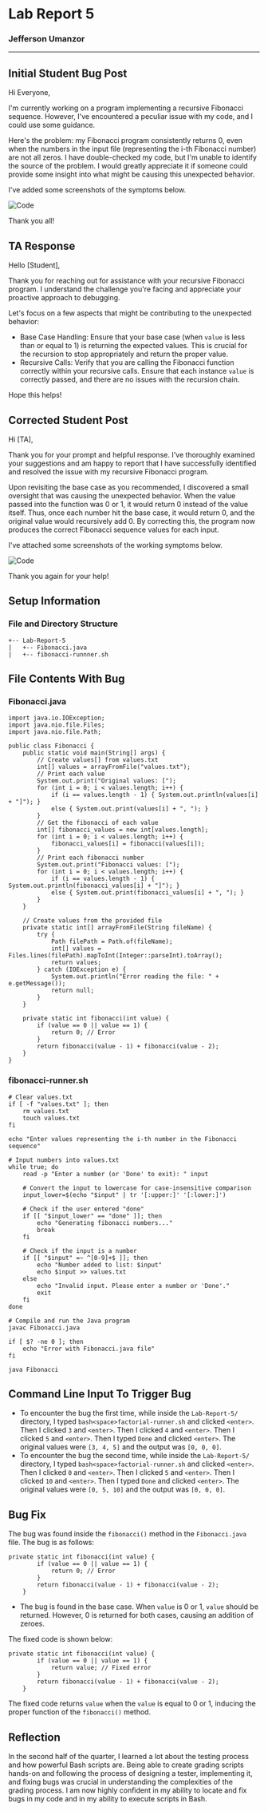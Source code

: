 <!--
  Lab Report 5 for CSE 15L
  Winter 2023 Quarter
-->

# Lab Report 5
### Jefferson Umanzor

---

## Initial Student Bug Post
Hi Everyone,

I'm currently working on a program implementing a recursive Fibonacci sequence. However, I've encountered a peculiar issue with my code, and I could use some guidance.

Here's the problem: my Fibonacci program consistently returns 0, even when the numbers in the input file (representing the i-th Fibonacci number) are not all zeros. I have double-checked my code, but I'm unable to identify the source of the problem. I would greatly appreciate it if someone could provide some insight into what might be causing this unexpected behavior.

I've added some screenshots of the symptoms below.

![Code](images/fibonacci-bug.png)

Thank you all!

## TA Response
Hello [Student],

Thank you for reaching out for assistance with your recursive Fibonacci program. I understand the challenge you're facing and appreciate your proactive approach to debugging.

Let's focus on a few  aspects that might be contributing to the unexpected behavior:
- Base Case Handling: Ensure that your base case (when `value` is less than or equal to 1) is returning the expected values. This is crucial for the recursion to stop appropriately and return the proper value.
- Recursive Calls: Verify that you are calling the Fibonacci function correctly within your recursive calls. Ensure that each instance `value` is correctly passed, and there are no issues with the recursion chain.

Hope this helps!

## Corrected Student Post
Hi [TA],

Thank you for your prompt and helpful response. I've thoroughly examined your suggestions and am happy to report that I have successfully identified and resolved the issue with my recursive Fibonacci program.

Upon revisiting the base case as you recommended, I discovered a small oversight that was causing the unexpected behavior. When the value passed into the function was 0 or 1, it would return 0 instead of the value itself. Thus, once each number hit the base case, it would return 0, and the original value would recursively add 0. By correcting this, the program now produces the correct Fibonacci sequence values for each input.

I've attached some screenshots of the working symptoms below.

![Code](images/fibonacci-fix.png)

Thank you again for your help!

## Setup Information
### File and Directory Structure
```
+-- Lab-Report-5
|   +-- Fibonacci.java
|   +-- fibonacci-runnner.sh
```

## File Contents With Bug
### Fibonacci.java
```
import java.io.IOException;
import java.nio.file.Files;
import java.nio.file.Path;

public class Fibonacci {
    public static void main(String[] args) {
        // Create values[] from values.txt
        int[] values = arrayFromFile("values.txt");
        // Print each value
        System.out.print("Original values: [");
        for (int i = 0; i < values.length; i++) {
            if (i == values.length - 1) { System.out.println(values[i] + "]"); }
            else { System.out.print(values[i] + ", "); }
        }
        // Get the fibonacci of each value
        int[] fibonacci_values = new int[values.length];
        for (int i = 0; i < values.length; i++) { 
            fibonacci_values[i] = fibonacci(values[i]); 
        }
        // Print each fibonacci number
        System.out.print("Fibonacci values: [");
        for (int i = 0; i < values.length; i++) {
            if (i == values.length - 1) { System.out.println(fibonacci_values[i] + "]"); }
            else { System.out.print(fibonacci_values[i] + ", "); }
        }
    }

    // Create values from the provided file
    private static int[] arrayFromFile(String fileName) {
        try {
            Path filePath = Path.of(fileName);
            int[] values = Files.lines(filePath).mapToInt(Integer::parseInt).toArray();
            return values;
        } catch (IOException e) {
            System.out.println("Error reading the file: " + e.getMessage());
            return null;
        }
    }

    private static int fibonacci(int value) {
        if (value == 0 || value == 1) {
            return 0; // Error
        }
        return fibonacci(value - 1) + fibonacci(value - 2);
    }
}
```

### fibonacci-runner.sh
```
# Clear values.txt
if [ -f "values.txt" ]; then
    rm values.txt
    touch values.txt
fi

echo "Enter values representing the i-th number in the Fibonacci sequence"

# Input numbers into values.txt
while true; do
    read -p "Enter a number (or 'Done' to exit): " input

    # Convert the input to lowercase for case-insensitive comparison
    input_lower=$(echo "$input" | tr '[:upper:]' '[:lower:]')

    # Check if the user entered "done"
    if [[ "$input_lower" == "done" ]]; then
        echo "Generating fibonacci numbers..."
        break
    fi

    # Check if the input is a number
    if [[ "$input" =~ ^[0-9]+$ ]]; then
        echo "Number added to list: $input"
        echo $input >> values.txt
    else
        echo "Invalid input. Please enter a number or 'Done'."
        exit
    fi
done

# Compile and run the Java program
javac Fibonacci.java

if [ $? -ne 0 ]; then
    echo "Error with Fibonacci.java file"
fi

java Fibonacci
```

## Command Line Input To Trigger Bug
- To encounter the bug the first time, while inside the `Lab-Report-5/` directory, I typed `bash<space>factorial-runner.sh` and clicked `<enter>`. Then I clicked `3` and `<enter>`. Then I clicked `4` and `<enter>`. Then I clicked `5` and `<enter>`. Then I typed `Done` and clicked `<enter>`. The original values were `[3, 4, 5]` and the output was `[0, 0, 0]`.
- To encounter the bug the second time, while inside the `Lab-Report-5/` directory, I typed `bash<space>factorial-runner.sh` and clicked `<enter>`. Then I clicked `0` and `<enter>`. Then I clicked `5` and `<enter>`. Then I clicked `10` and `<enter>`. Then I typed `Done` and clicked `<enter>`. The original values were `[0, 5, 10]` and the output was `[0, 0, 0]`.

## Bug Fix
The bug was found inside the `fibonacci()` method in the `Fibonacci.java` file. The bug is as follows:
```
private static int fibonacci(int value) {
        if (value == 0 || value == 1) {
            return 0; // Error
        }
        return fibonacci(value - 1) + fibonacci(value - 2);
    }
```
- The bug is found in the base case. When `value` is 0 or 1, `value` should be returned. However, 0 is returned for both cases, causing an addition of zeroes.

The fixed code is shown below:
```
private static int fibonacci(int value) {
        if (value == 0 || value == 1) {
            return value; // Fixed error
        }
        return fibonacci(value - 1) + fibonacci(value - 2);
    }
```
The fixed code returns `value` when the `value` is equal to 0 or 1, inducing the proper function of the `fibonacci()` method.

## Reflection
In the second half of the quarter, I learned a lot about the testing process and how powerful Bash scripts are. Being able to create grading scripts hands-on and following the process of designing a tester, implementing it, and fixing bugs was crucial in understanding the complexities of the grading process. I am now highly confident in my ability to locate and fix bugs in my code and in my ability to execute scripts in Bash.
